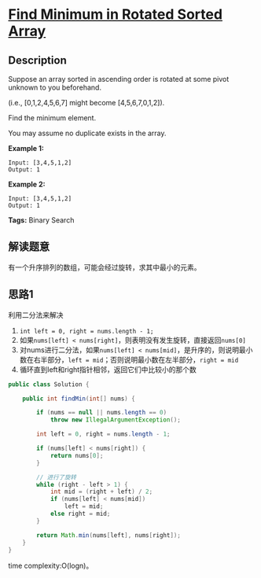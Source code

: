 # [Find Minimum in Rotated Sorted Array][title]

## Description

Suppose an array sorted in ascending order is rotated at some pivot unknown to you beforehand.

(i.e.,  [0,1,2,4,5,6,7] might become  [4,5,6,7,0,1,2]).

Find the minimum element.

You may assume no duplicate exists in the array.

**Example 1:**

```
Input: [3,4,5,1,2] 
Output: 1
```

**Example 2:**

```
Input: [3,4,5,1,2] 
Output: 1
```

**Tags:** Binary Search

## 解读题意
有一个升序排列的数组，可能会经过旋转，求其中最小的元素。

## 思路1 
利用二分法来解决
1. `int left = 0, right = nums.length - 1;`
2. 如果`nums[left] < nums[right]`，则表明没有发生旋转，直接返回`nums[0]`
3. 对nums进行二分法，如果`nums[left] < nums[mid]`，是升序的，则说明最小数在右半部分，`left = mid`；否则说明最小数在左半部分，`right = mid`
4. 循环直到left和right指针相邻，返回它们中比较小的那个数

```java
public class Solution {

    public int findMin(int[] nums) {

        if (nums == null || nums.length == 0)
            throw new IllegalArgumentException();

        int left = 0, right = nums.length - 1;

        if (nums[left] < nums[right]) {
            return nums[0];
        }

        // 进行了旋转
        while (right - left > 1) {
            int mid = (right + left) / 2;
            if (nums[left] < nums[mid])
                left = mid;
            else right = mid;
        }

        return Math.min(nums[left], nums[right]);
    }
}
```
time complexity:O(logn)。


[title]: https://leetcode.com/problems/find-minimum-in-rotated-sorted-array/description/